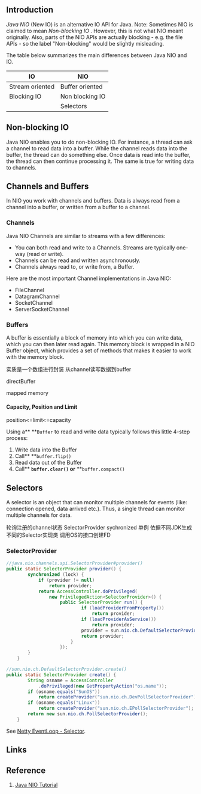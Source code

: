 ## Introduction

*Java* *NIO* (New IO) is an alternative IO API for Java. Note: Sometimes NIO is claimed to mean *Non-blocking IO* . However, this is not what NIO meant originally. Also, parts of the NIO APIs are actually blocking - e.g. the file APIs - so the label "Non-blocking" would be slightly misleading.

The table below summarizes the main differences between Java NIO and IO.


| IO              | NIO             |
| ----------------- | ----------------- |
| Stream oriented | Buffer oriented |
| Blocking IO     | Non blocking IO |
|                 | Selectors       |

## Non-blocking IO

Java NIO enables you to do non-blocking IO. For instance, a thread can ask a channel to read data into a buffer. While the channel reads data into the buffer, the thread can do something else. Once data is read into the buffer, the thread can then continue processing it. The same is true for writing data to channels.

## Channels and Buffers

In NIO you work with channels and buffers. Data is always read from a channel into a buffer, or written from a buffer to a channel.

### Channels

Java NIO Channels are similar to streams with a few differences:

* You can both read and write to a Channels. Streams are typically one-way (read or write).
* Channels can be read and written asynchronously.
* Channels always read to, or write from, a Buffer.

Here are the most important Channel implementations in Java NIO:

* FileChannel
* DatagramChannel
* SocketChannel
* ServerSocketChannel

### Buffers

A buffer is essentially a block of memory into which you can write data, which you can then later read again. This memory block is wrapped in a NIO Buffer object, which provides a set of methods that makes it easier to work with the memory block.

实质是一个数组进行封装
从channel读写数据到buffer

directBuffer

mapped memory

#### Capacity, Position and Limit

position<=limit<=capacity

Using a** **`Buffer` to read and write data typically follows this little 4-step process:

1. Write data into the Buffer
2. Call** **`buffer.flip()`
3. Read data out of the Buffer
4. Call** **`buffer.clear()` or** **`buffer.compact()`

## Selectors

A selector is an object that can monitor multiple channels for events (like: connection opened, data arrived etc.). Thus, a single thread can monitor multiple channels for data.

轮询注册的channel状态
SelectorProvider sychronized 单例
依据不同JDK生成不同的Selector实现类
调用OS的接口创建FD


### SelectorProvider

```java
//java.nio.channels.spi.SelectorProvider#provider()
public static SelectorProvider provider() {
        synchronized (lock) {
            if (provider != null)
                return provider;
            return AccessController.doPrivileged(
                new PrivilegedAction<SelectorProvider>() {
                    public SelectorProvider run() {
                            if (loadProviderFromProperty())
                                return provider;
                            if (loadProviderAsService())
                                return provider;
                            provider = sun.nio.ch.DefaultSelectorProvider.create();
                            return provider;
                        }
                    });
        }
    }

//sun.nio.ch.DefaultSelectorProvider.create()
public static SelectorProvider create() {
        String osname = AccessController
            .doPrivileged(new GetPropertyAction("os.name"));
        if (osname.equals("SunOS"))
            return createProvider("sun.nio.ch.DevPollSelectorProvider");
        if (osname.equals("Linux"))
            return createProvider("sun.nio.ch.EPollSelectorProvider");
        return new sun.nio.ch.PollSelectorProvider();
    }
```



See [Netty EventLoop - Selector](/docs/CS/Java/Netty/EventLoop.md?id=Selector).

## Links



## Reference

1. [Java NIO Tutorial](http://tutorials.jenkov.com/java-nio/index.html)
